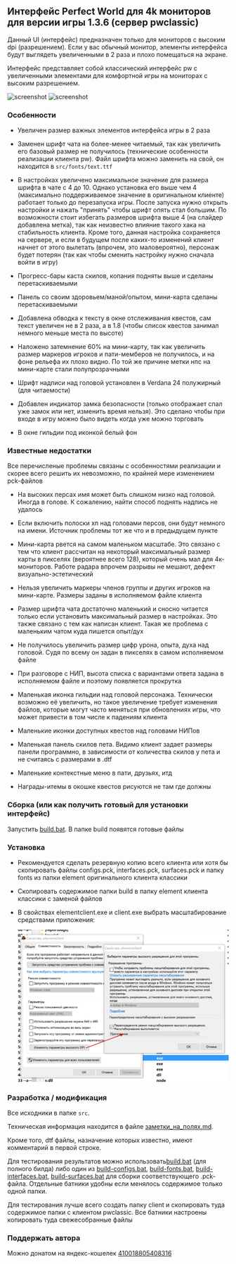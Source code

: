 ## Интерфейс Perfect World для 4k мониторов для версии игры 1.3.6 (сервер pwclassic)

Данный UI (интерфейс) предназначен только для мониторов с высоким dpi (разрешением).
Если у вас обычный монитор, элементы интерфейса будут выглядеть увеличенными в 
2 раза и плохо помещаться на экране.

Интерфейс представляет собой классический интерфейс pw с увеличенными элементами
для комфортной игры на мониторах с высоким разрешением.

![screenshot](screenshot001.jpg)
![screenshot](screenhot002.jpg)

### Особенности
    
  * Увеличен размер важных элементов интерфейса игры в 2 раза
      
  * Заменен шрифт чата на более-менее читаемый, так как увеличить его базовый размер
    не получилось (технические особенности реализации клиента pw). Файл шрифта можно
    заменить на свой, он находится в `src/fonts/text.ttf`
      
  * В настройках увеличено максимальное значение для размера шрифта в чате с 4 до 10.
    Однако установка его выше чем 4 (максимально поддерживаемое значение в
    оригинальном клиенте) работает только до перезапуска игры. После запуска нужно
    открыть настройки и нажать "принять" чтобы шрифт опять стал большим. По возможности
    стоит избегать размеров шрифта выше 4 (на слайдер добавлена метка), так как неизвестно
    влияние такого хака на стабильность клиента. Кроме того, данная настройка сохраняется 
    на сервере, и если в будущем после каких-то изменений клиент начнет от этого вылетать
    (впрочем, это маловероятно), персонаж будет потерян (так как чтобы сменить настройку
    нужно сначала войти в игру)

  * Прогресс-бары каста скилов, копания подняты выше и сделаны перетаскиваемыми

  * Панель со своим здоровьем/маной/опытом, мини-карта сделаны перетаскиваемыми

  * Добавлена обводка к тексту в окне отслеживания квестов, сам текст увеличен не 
    в 2 раза, а в 1.8 (чтобы список квестов занимал немного меньше места по высоте)
    
  * Наложено затемнение 60% на мини-карту, так как увеличить размер маркеров игроков
    и пати-мемберов не получилось, и на фоне рельефа их плохо видно. По той же причине
    метки нпс на мини-карте стали полупрозрачными
    
  * Шрифт надписи над головой установлен в Verdana 24 полужирный (для читаемости)

  * Добавлен индикатор замка безопасности (только отображает спал уже замок или нет, изменить
    время нельзя). Это сделано чтобы при входе в игру можно было видеть когда уже можно торговать
    
  * В окне гильдии под иконкой белый фон

### Известные недостатки

Все перечисленые проблемы связаны с особенностями реализации и скорее всего решить
их невозможно, по крайней мере изменением pck-файлов

  * На высоких персах имя может быть слишком низко над головой. Иногда в голове.
    К сожалению, найти способ поднять надпись не удалось
    
  * Если включить полоски хп над головами персов, они будут немного на имени.
    Источник проблемы тот же что и в предыдущем пункте

  * Мини-карта рвется на самом маленьком масштабе. Это связано с тем что клиент 
    рассчитан на некоторый максимальный размер карты в пикселях (вероятнее 
    всего 128), который очень мал для 4к-мониторов. Работе радара впрочем
    разрывы не мешают, дефект визуально-эстетический
    
  * Нельзя увеличить маркеры членов группы и других игроков на мини-карте. Размеры
  заданы в исполняемом файле клиента
    
  * Размер шрифта чата достаточно маленький и сносно читается только если установить 
    максимальный размер в настройках. Это также связано с тем как написан клиент. 
    Такая же проблема с маленьким чатом куда пишется опыт/дух
    
  * Не получилось увеличить размер цифр урона, опыта, духа над головой. Судя по всему 
    он задан в пикселях в самом исполняемом файле 
    
  * При разговоре с НИП, высота списка с вариантами ответа задана в исполняемом 
    файле и поэтому появляется прокрутка
    
  * Маленькая иконка гильдии над головой персонажа. Технически возможно её увеличить,
    но такое увеличение требует изменения файлов, которые могут часто меняться
    при обновлениях игры, что может привести в том числе к падениям клиента
    
  * Маленькие иконки доступных квестов над головами НИПов

  * Маленькая панель скилов пета. Видимо клиент задает размеры панели программно,
  в зависимости от количества скилов у пета и не считаясь с размерами в .dtf
    
  * Маленькие контекстные меню в пати, друзьях, итд

  * Награды-итемы в окошке квестов рисуются не там где должны
    
  

### Сборка (или как получить готовый для установки интерфейс)

Запустить [build.bat](build.bat). В папке build появятся готовые файлы

### Установка

  * Рекомендуется сделать резервную копию всего клиента или хотя бы скопировать файлы 
    configs.pck, interfaces.pck, surfaces.pck и папку fonts из папки element оригинального 
    клиента классики
    
  * Скопировать содержимое папки build в папку element клиента классики с заменой файлов

  * В свойствах elementclient.exe и client.exe выбрать масштабирование средствами 
    приложения:
    
    ![screenshot](dpi_instr.png)

### Разработка / модификация

Все исходники в папке `src`.

Техническая информация находится в файле [заметки_на_полях.md](заметки_на_полях.md).

Кроме того, dtf файлы, назначение которых известно, имеют комментарий в первой строке.

Для тестирования результатов можно использовать[build.bat](build.bat) (для 
полного билда) либо один из [build-configs.bat](build-configs.bat), 
[build-fonts.bat](build-fonts.bat), [build-interfaces.bat](build-interfaces.bat), 
[build-surfaces.bat](build-surfaces.bat) для сборки соответствующего .pck-файла.
Отдельные батники удобны если менялось содержимое только одной папки.

Для тестирования лучше всего создать папку client и скопировать туда содержимое 
папки с клиентом pwclassic. Все батники настроены копировать туда свежесобранные 
файлы

### Поддержать автора

Можно донатом на яндекс-кошелек 
[410018805408316](https://yoomoney.ru/to/410018805408316)